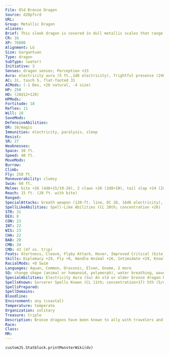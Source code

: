 ```yaml
---
File: Old Bronze Dragon
Source: d20pfsrd
URL: 
Group: Metallic Dragon
aliases: 
Brief: This sleek dragon is covered in dull metallic scales that range in color from shining bronze to mottled blue.
CR: 16
XP: 76800
Alignment: LG
Size: Gargantuan
Type: dragon
SubType: (water)
Initiative: 3
Senses: dragon senses; Perception +33
Aura: electricity aura (5 ft.,1d6 electricity), frightful presence (240 ft., DC 26)
AC: 31, touch 5, flat-footed 31
ACMods: (-1 Dex, +26 natural, -4 size)
HP: 250
HD: (20d12+120)
HPMods: 
Fortitude: 18
Reflex: 11
Will: 18
SaveMods: 
DefensiveAbilities: 
DR: 10/magic
Immunities: electricity, paralysis, sleep
Resist: 
SR: 27
Weaknesses: 
Space: 20 ft.
Speed: 40 ft.
MoveMods: 
Burrow: 
Climb: 
Fly: 250 ft.
Maneuverability: clumsy
Swim: 60 ft.
Melee: bite +26 (4d6+15/19-20), 2 claws +26 (2d8+10), tail slap +24 (2d8+15), 2 wings +24 (2d6+5)
Reach: 15 ft. (20 ft. with bite)
Ranged: 
SpecialAttacks: breath weapon (120-ft. line, DC 26, 16d6 electricity), crush (4d6+15, DC 26), repulsion breath, tail sweep (2d6+15, DC 26)
SpellLikeAbilities: Spell-Like Abilities (CL 20th; concentration +26)  At Will- create food and water, detect thoughts (DC 18), fog cloud, speak with animals
STR: 31
DEX: 8
CON: 23
INT: 22
WIS: 23
CHA: 22
BAB: 20
CMB: 34
CMD: 43 (47 vs. trip)
Feats: Alertness, Cleave, Flyby Attack, Hover, Improved Critical (bite), Improved Initiative, Improved Vital Strike, Multiattack, Power Attack, Vital Strike
Skills: Diplomacy +29, Fly +8, Handle Animal +26, Intimidate +29, Knowledge (arcana, geography, history) +29, Perception +33, Sense Motive +33, Spellcraft +29, Stealth +10, Swim +41
RacialMods: +8 Swim
Languages: Aquan, Common, Draconic, Elven, Gnome, 2 more
SQ: change shape (animal or humanoid, polymorph), water breathing, wave mastery (80 min)
SpecialAbilities: Electricity Aura (Su) An old or older bronze dragon has an aura of electricity. All creatures within 5 feet take 1d6 points of electricity damage at the start of the dragon's turn. An ancient dragon's aura is 10 feet. A great wyrm's damage increases to 2d6. A bronze dragon can suppress this aura at will. Repulsion Breath (Su) Instead of a line of electricity, a bronze dragon can breathe a cone of repulsion gas. Targets must make a Will save or be compelled to do nothing but move away from the dragon for 1d6 rounds plus 1 round per age category. This is a mind-affecting compulsion effect. Water Breathing (Ex) A bronze dragon breathes water and can use its breath weapon, spells, and abilities underwater. Wave Mastery (Su)For up to 10 minutes per age category per day, a juvenile bronze dragon, along with creatures or vessels within 50 feet, can move at twice its normal speed in water.
SpellsKnown: Sorcerer Spells Known (CL 11th; concentration+17) 5th (5/day)- mind fog, teleport 4th (7/day)- dimension door, ice storm, solid fog 3rd (7/day)- dispel magic, heroism, slow (DC 19), suggestion 2nd (8/day)- blur, gust of wind, invisibility, mirror image, web 1st (8/day)- alarm, mage armor, obscuring mist, shield, true strike 0 (at will)- detect magic, detect poison, light, mage hand, mending, message, read magic, resistance, prestidigitation
SpellsPrepared: 
SpellDomains: 
Bloodline: 
Environment: any (coastal)
Temperature: temperate
Organization: solitary
Treasure: triple
Description: Bronze dragons have been known to ally with travelers and adventurers if the cause and reward is right and just.
Race: 
Class: 
MR: 
---
```

```dataviewjs
customJS.Statblock.printMonsterWiki(dv)
```
